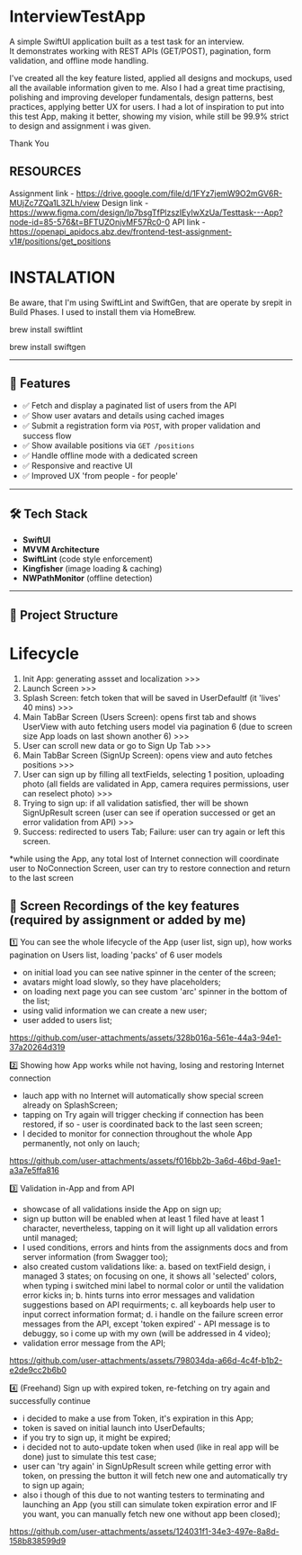 # InterviewTestApp

A simple SwiftUI application built as a test task for an interview.  
It demonstrates working with REST APIs (GET/POST), pagination, form validation, and offline mode handling.

I've created all the key feature listed, applied all designs and mockups, used all the available information given to me. Also I had a great time practising, polishing and improving developer fundamentals, design patterns, best practices, applying better UX for users. I had a lot of inspiration to put into this test App, making it better, showing my vision, while still be 99.9% strict to design and assignment i was given.

Thank You

## RESOURCES
Assignment link - https://drive.google.com/file/d/1FYz7jemW9O2mGV6R-MUjZc7ZQa1L3ZLh/view
Design link - https://www.figma.com/design/Ip7bsgTfPlzszIEyIwXzUa/Testtask---App?node-id=85-576&t=BFTUZOnjvMF57Rc0-0
API link - https://openapi_apidocs.abz.dev/frontend-test-assignment-v1#/positions/get_positions


# INSTALATION
Be aware, that I'm using SwiftLint and SwiftGen, that are operate by srepit in Build Phases. I used to install them via HomeBrew.

brew install swiftlint

brew install swiftgen


---

## 🚀 Features

- ✅ Fetch and display a paginated list of users from the API
- ✅ Show user avatars and details using cached images
- ✅ Submit a registration form via `POST`, with proper validation and success flow
- ✅ Show available positions via `GET /positions`
- ✅ Handle offline mode with a dedicated screen
- ✅ Responsive and reactive UI
- ✅ Improved UX 'from people - for people'

---

## 🛠️ Tech Stack

- **SwiftUI**
- **MVVM Architecture**
- **SwiftLint** (code style enforcement)
- **Kingfisher** (image loading & caching)
- **NWPathMonitor** (offline detection)

---

## 🧱 Project Structure
# Lifecycle
1. Init App: generating assset and localization >>>
2. Launch Screen >>> 
3. Splash Screen: fetch token that will be saved in UserDefaultf (it 'lives' 40 mins) >>>
4. Main TabBar Screen (Users Screen): opens first tab and shows UserView with auto fetching users model via pagination 6 (due to screen size App loads on last shown another 6) >>>
5. User can scroll new data or go to Sign Up Tab >>>
6. Main TabBar Screen (SignUp Screen): opens view and auto fetches positions >>>
7. User can sign up by filling all textFields, selecting 1 position, uploading photo (all fields are validated in App, camera requires permissions, user can reselect photo) >>>
8. Trying to sign up: if all validation satisfied, ther will be shown SignUpResult screen (user can see if operation successed or get an error validation from API) >>>
9. Success: redirected to users Tab; Failure: user can try again or left this screen.

*while using the App, any total lost of Internet connection will coordinate user to NoConnection Screen, user can try to restore connection and return to the last screen

## 🎥 Screen Recordings of the key features (required by assignment or added by me)

1️⃣ You can see the whole lifecycle of the App (user list, sign up), how works pagination on Users list, loading 'packs' of 6 user models
- on initial load you can see native spinner in the center of the screen;
- avatars might load slowly, so they have placeholders;
- on loading next page you can see custom 'arc' spinner in the bottom of the list;
- using valid information we can create a new user;
- user added to users list;

https://github.com/user-attachments/assets/328b016a-561e-44a3-94e1-37a20264d319

2️⃣ Showing how App works while not having, losing and restoring Internet connection
- lauch app with no Internet will automatically show special screen already on SplashScreen;
- tapping on Try again will trigger checking if connection has been restored, if so - user is coordinated back to the last seen screen;
- I decided to monitor for connection throughout the whole App permanently, not only on lauch;

https://github.com/user-attachments/assets/f016bb2b-3a6d-46bd-9ae1-a3a7e5ffa816

3️⃣ Validation in-App and from API
- showcase of all validations inside the App on sign up;
- sign up button will be enabled when at least 1 filed have at least 1 character, nevertheless, tapping on it will light up all validation errors until managed;
- I used conditions, errors and hints from the assignments docs and from server information (from Swagger too);
- also created custom validations like:
  a. based on textField design, i managed 3 states; on focusing on one, it shows all 'selected' colors, when typing i switched mini label to normal color or until the validation error kicks in;
  b. hints turns into error messages and validation suggestions based on API requirments;
  c. all keyboards help user to input correct information format;
  d. i handle on the failure screen error messages from the API, except 'token expired' - API message is to debuggy, so i come up with my own (will be addressed in 4 video);
- validation error message from the API;

https://github.com/user-attachments/assets/798034da-a66d-4c4f-b1b2-e2de9cc2b6b0

4️⃣ (Freehand) Sign up with expired token, re-fetching on try again and successfully continue
- i decided to make a use from Token, it's expiration in this App;
- token is saved on initial launch into UserDefaults;
- if you try to sign up, it might be expired;
- i decided not to auto-update token when used (like in real app will be done) just to simulate this test case;
- user can 'try again' in SignUpResult screen while getting error with token, on pressing the button it will fetch new one and automatically try to sign up again;
- also i though of this due to not wanting testers to terminating and launching an App (you still can simulate token expiration error and IF you want, you can manually fetch new one without app been closed);

https://github.com/user-attachments/assets/124031f1-34e3-497e-8a8d-158b838599d9





